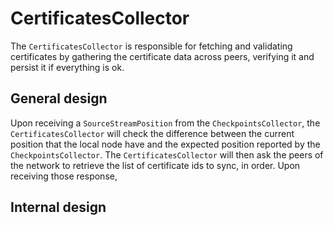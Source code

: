 # CertificatesCollector

The `CertificatesCollector` is responsible for fetching and validating certificates by gathering the certificate data across peers, verifying it and persist it if everything is ok.

## General design

Upon receiving a `SourceStreamPosition` from the `CheckpointsCollector`, the `CertificatesCollector` will check the difference between the current position that the local node have and the expected position reported by the `CheckpointsCollector`. The `CertificatesCollector` will then ask the peers of the network to retrieve the list of certificate ids to sync, in order. Upon receiving those response,

## Internal design
